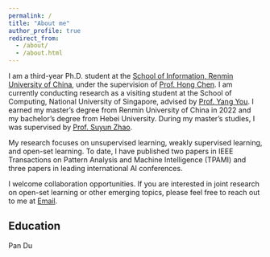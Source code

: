 ```yaml
---
permalink: /
title: "About me"
author_profile: true
redirect_from: 
  - /about/
  - /about.html
---
```


I am a third-year Ph.D. student at the [School of Information, Renmin University of China](http://info.ruc.edu.cn/), under the supervision of [Prof. Hong Chen](https://scholar.google.com/citations?user=FJVLD1oAAAAJ&hl=en). I am currently conducting research as a visiting student at the School of Computing, National University of Singapore, advised by [Prof. Yang You](https://scholar.google.com/citations?user=jF4dPZwAAAAJ&hl=en). I earned my master’s degree from Renmin University of China in 2022 and my bachelor’s degree from Hebei University. During my master’s studies, I was supervised by [Prof. Suyun Zhao](https://scholar.google.com/citations?hl=en&user=Nbvw280AAAAJ&view_op=list_works&sortby=pubdate).

My research focuses on unsupervised learning, weakly supervised learning, and open-set learning. To date, I have published two papers in IEEE Transactions on Pattern Analysis and Machine Intelligence (TPAMI) and three papers in leading international AI conferences.

I welcome collaboration opportunities. If you are interested in joint research on open-set learning or other emerging topics, please feel free to reach out to me at [Email](mailto:du_pan@163.com).

<h2 id="education">Education</h2>

Pan Du
